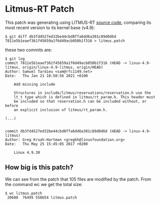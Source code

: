 # Litmus-RT Patch

This patch was generating using LITMUS-RT [source code](), comparing its
most recent version to its kernel base (v4.9):

```
$ git diff db3fd4527ed32be44cbd8ffa6dd6a301c89d0d6d 7811e5b1eaef361f45659a1f6d49acb050b1f316 > litmus.patch
```

these two commits are:

```
$ git log
commit 7811e5b1eaef361f45659a1f6d49acb050b1f316 (HEAD -> linux-4.9-litmus, origin/linux-4.9-litmus, origin/HEAD)
Author: Samuel Tardieu <sam@rfc1149.net>
Date:   Thu Jan 21 18:50:56 2021 +0100

    Add missing include

    Structures in include/litmus/reservations/reservation.h use the
    lt_t type which is defined in litmus/rt_param.h. This header must
    be included so that reservation.h can be included without, or before
    an explicit inclusion of litmus/rt_param.h.

(...)


commit db3fd4527ed32be44cbd8ffa6dd6a301c89d0d6d (HEAD -> linux-4.9-litmus)
Author: Greg Kroah-Hartman <gregkh@linuxfoundation.org>
Date:   Thu May 25 15:45:05 2017 +0200

    Linux 4.9.30
```

## How big is this patch?

We can see from the patch that 105 files are modified by the patch. From
the command wc we get the total size:

```
$ wc litmus.patch 
 20688  76495 558654 litmus.patch
```
